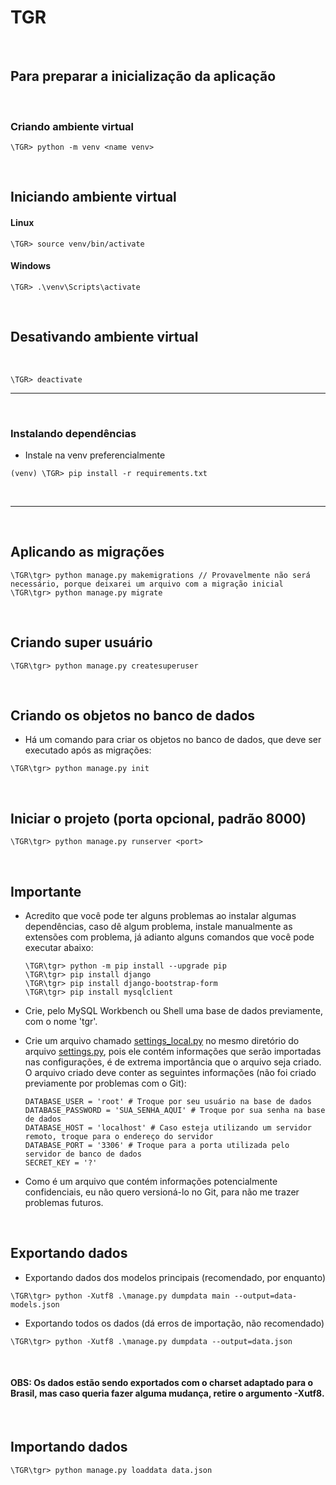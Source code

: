 # TGR

<br>

## Para preparar a inicialização da aplicação

<br>

### Criando ambiente virtual

```
\TGR> python -m venv <name venv>
```

<br>

## Iniciando ambiente virtual

#### Linux

```
\TGR> source venv/bin/activate
```

#### Windows

```
\TGR> .\venv\Scripts\activate
```

<br>

## Desativando ambiente virtual

<br>

```
\TGR> deactivate
```

---

<br>

### Instalando dependências
- Instale na venv preferencialmente

```
(venv) \TGR> pip install -r requirements.txt
```
<br>

---

<br>


## Aplicando as migrações

```
\TGR\tgr> python manage.py makemigrations // Provavelmente não será necessário, porque deixarei um arquivo com a migração inicial
\TGR\tgr> python manage.py migrate
```

<br>

## Criando super usuário

```
\TGR\tgr> python manage.py createsuperuser
```

<br>

## Criando os objetos no banco de dados

- Há um comando para criar os objetos no banco de dados, que deve ser executado após as migrações:

```
\TGR\tgr> python manage.py init
```

<br>

## Iniciar o projeto (porta opcional, padrão 8000)


```
\TGR\tgr> python manage.py runserver <port>
```

<br>

## Importante
- Acredito que você pode ter alguns problemas ao instalar algumas dependências, caso dê algum problema, instale manualmente as extensões com problema, já adianto alguns comandos que você pode executar abaixo:

    ```
    \TGR\tgr> python -m pip install --upgrade pip
    \TGR\tgr> pip install django
    \TGR\tgr> pip install django-bootstrap-form
    \TGR\tgr> pip install mysqlclient

    ```
- Crie, pelo MySQL Workbench ou Shell uma base de dados previamente, com o nome 'tgr'.
- Crie um arquivo chamado [settings_local.py](/tgr/tgr/settings_local.py) no mesmo diretório do arquivo [settings.py](/tgr/tgr/settings.py), pois ele contém informações que serão importadas nas configurações, é de extrema importância que o arquivo seja criado. O arquivo criado deve conter as seguintes informações (não foi criado previamente por problemas com o Git):
    ```
    DATABASE_USER = 'root' # Troque por seu usuário na base de dados
    DATABASE_PASSWORD = 'SUA_SENHA_AQUI' # Troque por sua senha na base de dados
    DATABASE_HOST = 'localhost' # Caso esteja utilizando um servidor remoto, troque para o endereço do servidor
    DATABASE_PORT = '3306' # Troque para a porta utilizada pelo servidor de banco de dados
    SECRET_KEY = '?'
    ```
- Como é um arquivo que contém informações potencialmente confidenciais, eu não quero versioná-lo no Git, para não me trazer problemas futuros.

<br>

## Exportando dados

- Exportando dados dos modelos principais (recomendado, por enquanto)
```
\TGR\tgr> python -Xutf8 .\manage.py dumpdata main --output=data-models.json
```

- Exportando todos os dados (dá erros de importação, não recomendado)
```
\TGR\tgr> python -Xutf8 .\manage.py dumpdata --output=data.json
```

<br>

#### <b>OBS:</b> Os dados estão sendo exportados com o charset adaptado para o Brasil, mas caso queria fazer alguma mudança, retire o argumento -Xutf8.

<br>

## Importando dados

```
\TGR\tgr> python manage.py loaddata data.json
```
